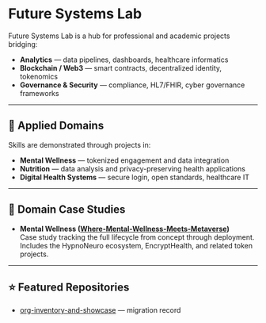 # Future Systems Lab

Future Systems Lab is a hub for professional and academic projects bridging:

- **Analytics** — data pipelines, dashboards, healthcare informatics  
- **Blockchain / Web3** — smart contracts, decentralized identity, tokenomics  
- **Governance & Security** — compliance, HL7/FHIR, cyber governance frameworks  

---

## 🌱 Applied Domains

Skills are demonstrated through projects in:

- **Mental Wellness** — tokenized engagement and data integration  
- **Nutrition** — data analysis and privacy-preserving health applications  
- **Digital Health Systems** — secure login, open standards, healthcare IT  

---

## 📂 Domain Case Studies

- **Mental Wellness ([Where-Mental-Wellness-Meets-Metaverse](https://github.com/Where-Mental-Wellness-Meets-Metaverse))**  
  Case study tracking the full lifecycle from concept through deployment.  
  Includes the HypnoNeuro ecosystem, EncryptHealth, and related token projects.  

---

## ⭐ Featured Repositories

- [org-inventory-and-showcase](https://github.com/Future-Systems-Lab/org-inventory-and-showcase) — migration record

